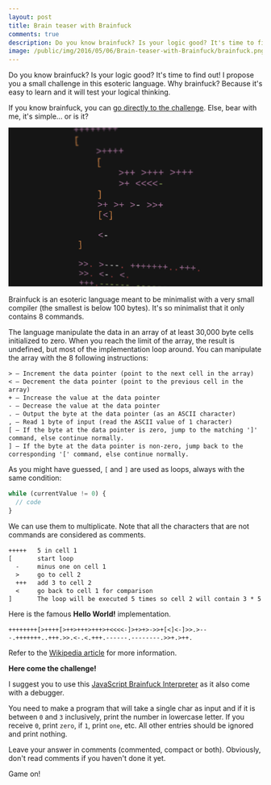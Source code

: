 ```yaml
---
layout: post
title: Brain teaser with Brainfuck
comments: true
description: Do you know brainfuck? Is your logic good? It's time to find out! I propose you a small challenge in this esoteric language.
image: /public/img/2016/05/06/Brain-teaser-with-Brainfuck/brainfuck.png
---
```


Do you know brainfuck? Is your logic good? It's time to find out! I propose you a small challenge in this esoteric language. Why brainfuck? Because it's easy to learn and it will test your logical thinking.

If you know brainfuck, you can <a href="{{ site.baseurl }}{{ page.url }}#challenge">go directly to the challenge</a>. Else, bear with me, it's simple... or is it?

![Brainfuck code](/public/img/2016/05/06/Brain-teaser-with-Brainfuck/brainfuck.png)

<!--more-->

Brainfuck is an esoteric language meant to be minimalist with a very small compiler (the smallest is below 100 bytes). It's so minimalist that it only contains 8 commands.

The language manipulate the data in an array of at least 30,000 byte cells initialized to zero. When you reach the limit of the array, the result is undefined, but most of the implementation loop around. You can manipulate the array with the 8 following instructions:

```
> — Increment the data pointer (point to the next cell in the array)
< — Decrement the data pointer (point to the previous cell in the array)
+ — Increase the value at the data pointer
- — Decrease the value at the data pointer
. — Output the byte at the data pointer (as an ASCII character)
, — Read 1 byte of input (read the ASCII value of 1 character)
[ — If the byte at the data pointer is zero, jump to the matching ']' command, else continue normally.
] — If the byte at the data pointer is non-zero, jump back to the corresponding '[' command, else continue normally.
```

As you might have guessed, `[` and `]` are used as loops, always with the same condition:

``` js
while (currentValue != 0) {
  // code
}
```

We can use them to multiplicate. Note that all the characters that are not commands are considered as comments.

```
+++++   5 in cell 1
[       start loop
  -     minus one on cell 1
  >     go to cell 2
  +++   add 3 to cell 2
  <     go back to cell 1 for comparison
]       The loop will be executed 5 times so cell 2 will contain 3 * 5
```

Here is the famous **Hello World!** implementation.

```
++++++++[>++++[>++>+++>+++>+<<<<-]>+>+>->>+[<]<-]>>.>---.+++++++..+++.>>.<-.<.+++.------.--------.>>+.>++.
```

Refer to the [Wikipedia article](https://en.wikipedia.org/wiki/Brainfuck) for more information.

<strong id="challenge">
  Here come the challenge!
</strong>

I suggest you to use this [JavaScript Brainfuck Interpreter](http://www.iamcal.com/misc/bf_debug/) as it also come with a debugger.

You need to make a program that will take a single char as input and if it is between `0` and `3` inclusively, print the number in lowercase letter.
If you receive `0`, print `zero`, if `1`, print `one`, etc. All other entries should be ignored and print nothing.

Leave your answer in comments (commented, compact or both). Obviously, don't read comments if you haven't done it yet.

Game on!
